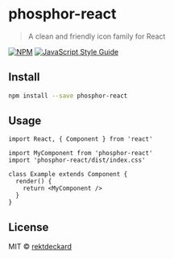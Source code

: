 # phosphor-react

> A clean and friendly icon family for React

[![NPM](https://img.shields.io/npm/v/phosphor-react.svg)](https://www.npmjs.com/package/phosphor-react) [![JavaScript Style Guide](https://img.shields.io/badge/code_style-standard-brightgreen.svg)](https://standardjs.com)

## Install

```bash
npm install --save phosphor-react
```

## Usage

```tsx
import React, { Component } from 'react'

import MyComponent from 'phosphor-react'
import 'phosphor-react/dist/index.css'

class Example extends Component {
  render() {
    return <MyComponent />
  }
}
```

## License

MIT © [rektdeckard](https://github.com/rektdeckard)
